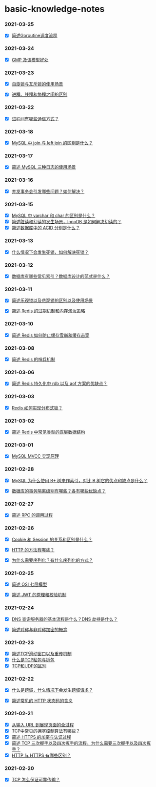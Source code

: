 # basic-knowledge-notes

### 2021-03-25
- [x] [简述Goroutine调度流程](https://github.com/zaynme/basic-knowledge-notes/blob/main/2021-03-25/go-scheduler.md)


### 2021-03-24
- [x] [GMP 及该模型好处](https://github.com/zaynme/basic-knowledge-notes/blob/main/2021-03-24/gmp.md)


### 2021-03-23

- [x] [自旋锁与互斥锁的使用场景](https://github.com/zaynme/basic-knowledge-notes/blob/main/2021-03-22/Spin-locks-and-mutex-locks.md)
- [x] [进程、线程和协程之间的区别](https://github.com/zaynme/basic-knowledge-notes/blob/main/2021-03-23/The-difference-between-processes-threads-coroutines.md)


### 2021-03-22

- [x] [进程间有哪些通信方式？](https://github.com/zaynme/basic-knowledge-notes/blob/main/2021-03-22/Process-of-communication.md)

### 2021-03-18

- [x] [MySQL 中 join 与 left join 的区别是什么？](https://github.com/zaynme/basic-knowledge-notes/blob/main/2021-03-18/join-leftjoin.md)

### 2021-03-17

- [x] [简述 MySQL 三种日志的使用场景](https://github.com/zaynme/basic-knowledge-notes/blob/main/2021-03-17/mysql-log.md)

### 2021-03-16

- [x] [并发事务会引发哪些问题？如何解决？](https://github.com/zaynme/basic-knowledge-notes/blob/main/2021-03-16/concurrent-transaction-problem.md)


### 2021-03-15

- [x] [MySQL 中 varchar 和 char 的区别是什么？](https://github.com/zaynme/basic-knowledge-notes/blob/main/2021-03-15/mysql-varchar-char.md)
- [x] [简述脏读和幻读的发生场景，InnoDB 是如何解决幻读的？](https://github.com/zaynme/basic-knowledge-notes/blob/main/2021-03-15/Dirty-reading-and-phantom-reading.md)
- [x] [简述数据库中的 ACID 分别是什么？](https://github.com/zaynme/basic-knowledge-notes/blob/main/2021-03-15/db-acid.md)

### 2021-03-13

- [x] [什么情况下会发生死锁，如何解决死锁？](https://github.com/zaynme/basic-knowledge-notes/blob/main/2021-03-13/deadlock.md)

### 2021-03-12

- [x] [数据库有哪些常见索引？数据库设计的范式是什么？](https://github.com/zaynme/basic-knowledge-notes/blob/main/2021-03-12/db-index.md)


### 2021-03-11

- [x] [简述乐观锁以及悲观锁的区别以及使用场景](https://github.com/zaynme/basic-knowledge-notes/blob/main/2021-03-11/Optimistic-lock-Pessimistic-lock.md)
- [x] [简述 Redis 的过期机制和内存淘汰策略](https://github.com/zaynme/basic-knowledge-notes/blob/main/2021-03-11/redis-expire.md)


### 2021-03-10

- [x] [简述 Redis 如何防止缓存雪崩和缓存击穿](https://github.com/zaynme/basic-knowledge-notes/blob/main/2021-03-10/redis-cache.md)


### 2021-03-08
- [x] [简述 Redis 的哨兵机制](https://github.com/zaynme/basic-knowledge-notes/blob/main/2021-03-08/redis-sentinel.md)


### 2021-03-06
- [x] [简述 Redis 持久化中 rdb 以及 aof 方案的优缺点？](https://github.com/zaynme/basic-knowledge-notes/blob/main/2021-03-06/redis-rdb-aof.md)

### 2021-03-03

- [x] [Redis 如何实现分布式锁？](https://github.com/zaynme/basic-knowledge-notes/blob/main/2021-03-03/Redis-distributed-lock.md)


### 2021-03-02

- [x] [简述 Redis 中常见类型的底层数据结构](https://github.com/zaynme/basic-knowledge-notes/blob/main/2021-03-02/redis-basic-data-structure.md)


### 2021-03-01

- [x] [MySQL MVCC 实现原理](https://github.com/zaynme/basic-knowledge-notes/blob/main/2021-03-01/mysql-mvcc.md)

### 2021-02-28

- [x] [MySQL 为什么使用 B+ 树来作索引，对比 B 树它的优点和缺点是什么？](https://github.com/zaynme/basic-knowledge-notes/blob/main/2021-02-28/b-plus-tree.md)
- [x] [数据库的事务隔离级别有哪些？各有哪些优缺点？](https://github.com/zaynme/basic-knowledge-notes/blob/main/2021-02-28/Transaction-isolation-level.md)


### 2021-02-27

- [x] [简述 RPC 的调用过程](https://github.com/zaynme/basic-knowledge-notes/blob/main/2021-02-27/rpc.md)


### 2021-02-26

- [x] [Cookie 和 Session 的关系和区别是什么？](https://github.com/zaynme/basic-knowledge-notes/blob/main/2021-02-26/cookie-session-diff.md)
- [x] [HTTP 的方法有哪些？](https://github.com/zaynme/basic-knowledge-notes/blob/main/2021-02-26/http-method.md)
- [x] [为什么需要序列化？有什么序列化的方式？](https://github.com/zaynme/basic-knowledge-notes/blob/main/2021-02-26/serialization.md)




### 2021-02-25

- [x] [简述 OSI 七层模型](https://github.com/zaynme/basic-knowledge-notes/blob/main/2021-02-25/osi.md)
- [x] [简述 JWT 的原理和校验机制](https://github.com/zaynme/basic-knowledge-notes/blob/main/2021-02-25/jwt.md)


### 2021-02-24

- [x] [DNS 查询服务器的基本流程是什么？DNS 劫持是什么？](https://github.com/zaynme/basic-knowledge-notes/blob/main/2021-02-24/dns.md)
- [x] [简述对称与非对称加密的概念](https://github.com/zaynme/basic-knowledge-notes/blob/main/2021-02-24/Symmetric-encryption-and-asymmetric-encryption.md)


### 2021-02-23

- [x] [简述TCP滑动窗口以及重传机制](https://github.com/zaynme/basic-knowledge-notes/blob/main/2021-02-23/tcp-sliding-window.md)
- [x] [什么是TCP粘包与拆包](https://github.com/zaynme/basic-knowledge-notes/blob/main/2021-02-23/tcp-sticky-packet.md)
- [x] [TCP和UDP的区别](https://github.com/zaynme/basic-knowledge-notes/blob/main/2021-02-23/tcp-udp.md)

### 2021-02-22

- [x] [什么是跨域，什么情况下会发生跨域请求？](https://github.com/zaynme/basic-knowledge-notes/blob/main/2021-02-22/cross-domain.md)
- [x] [简述常见的 HTTP 状态码的含义](https://github.com/zaynme/basic-knowledge-notes/blob/main/2021-02-22/http-status-code.md)



### 2021-02-21

- [x] [从输入 URL 到展现页面的全过程](https://github.com/zaynme/basic-knowledge-notes/blob/main/2021-02-21/The-whole-process-of-visiting-URL.md)
- [x] [TCP中常见的拥塞控制算法有哪些？](https://github.com/zaynme/basic-knowledge-notes/blob/main/2021-02-21/TCP-congestion-control.md)
- [x] [简述 HTTPS 的加密与认证过程](https://github.com/zaynme/basic-knowledge-notes/blob/main/2021-02-21/https-process.md)
- [x] [简述 TCP 三次握手以及四次挥手的流程。为什么需要三次握手以及四次挥手？](https://github.com/zaynme/basic-knowledge-notes/blob/main/2021-02-21/TCP-handshake-wave.md)
- [x] [HTTP 与 HTTPS 有哪些区别？](https://github.com/zaynme/basic-knowledge-notes/blob/main/2021-02-21/http-https-difference.md)

### 2021-02-20

- [x] [TCP 怎么保证可靠传输？](https://github.com/zaynme/basic-knowledge-notes/blob/main/2021-02-20/TCP-reliable-transmission.md)

